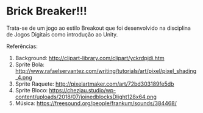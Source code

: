 # Brick Breaker!!!

Trata-se de um jogo ao estilo Breakout que foi desenvolvido na disciplina de Jogos Digitais como introdução ao Unity. 

Referências:

1. Background: http://clipart-library.com/clipart/yckrdpjdi.htm
2. Sprite Bola: http://www.rafaelservantez.com/writing/tutorials/art/pixel/pixel_shading_4.png
3. Sprite Raquete: http://pixelartmaker.com/art/72bd303189fe5db
4. Sprite Bloco: https://chezjau.studio/wp-content/uploads/2018/07/joinedblocksDlight128x64.png
5. Música: https://freesound.org/people/frankum/sounds/384468/